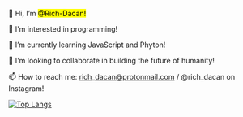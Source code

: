  👋 Hi, I’m <mark>@Rich-Dacan!</mark>
 
 👀 I'm interested in programming!
 
 🌱 I’m currently learning JavaScript and Phyton! 
 
 💞️ I'm looking to collaborate in building the future of humanity!
 
 📫 How to reach me: rich_dacan@protonmail.com / @rich_dacan on Instagram!
 


 [![Top Langs](https://github-readme-stats.vercel.app/api/top-langs/?username=Rich-Dacan&layout=compact)](https://github.com/anuraghazra/github-readme-stats)




<!---
Rich-Dacan/Rich-Dacan is a ✨ special ✨ repository because its `README.md` (this file) appears on your GitHub profile.
You can click the Preview link to take a look at your changes.
--->
